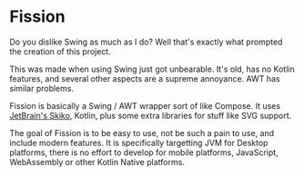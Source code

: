 # Fission
Do you dislike Swing as much as I do? Well that's exactly what prompted the creation of this project.

This was made when using Swing just got unbearable. It's old, has no Kotlin features, and several other aspects are a supreme annoyance. AWT has similar problems.

Fission is basically a Swing / AWT wrapper sort of like Compose. It uses [JetBrain's Skiko](https://github.com/JetBrains/skiko), Kotlin, plus some extra libraries for stuff like SVG support.

The goal of Fission is to be easy to use, not be such a pain to use, and include modern features. It is specifically targetting JVM for Desktop platforms, there is no effort to develop for mobile platforms, JavaScript, WebAssembly or other Kotlin Native platforms.
